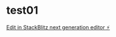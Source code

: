 # test01

[Edit in StackBlitz next generation editor ⚡️](https://stackblitz.com/~/github.com/22112-004/test01)